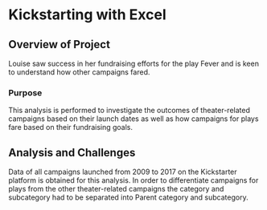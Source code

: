 # Kickstarting with Excel
## Overview of Project
Louise saw success in her fundraising efforts for the play Fever and is keen to understand how other campaigns fared.
### Purpose
This analysis is performed to investigate the outcomes of theater-related campaigns based on their launch dates as well as how campaigns for plays fare based on their fundraising goals.
## Analysis and Challenges
Data of all campaigns launched from 2009 to 2017 on the Kickstarter platform is obtained for this analysis. In order to differentiate campaigns for plays from the other theater-related campaigns the category and subcategory had to be separated into Parent category and subcategory.
